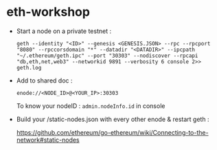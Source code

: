 # eth-workshop

* Start a node on a private testnet :

    `geth --identity "<ID>" --genesis <GENESIS.JSON> --rpc --rpcport "8080" --rpccorsdomain "*" --datadir "<DATADIR>" --ipcpath "~/.ethereum/geth.ipc" --port "30303" --nodiscover --rpcapi "db,eth,net,web3" --networkid 9891 --verbosity 6 console 2>> geth.log`

* Add to shared doc :

    `enode://<NODE_ID>@<YOUR_IP>:30303`

    To know your nodeID : `admin.nodeInfo.id` in console

* Build your <DATADIR>/static-nodes.json with every other enode & restart geth :

    https://github.com/ethereum/go-ethereum/wiki/Connecting-to-the-network#static-nodes
